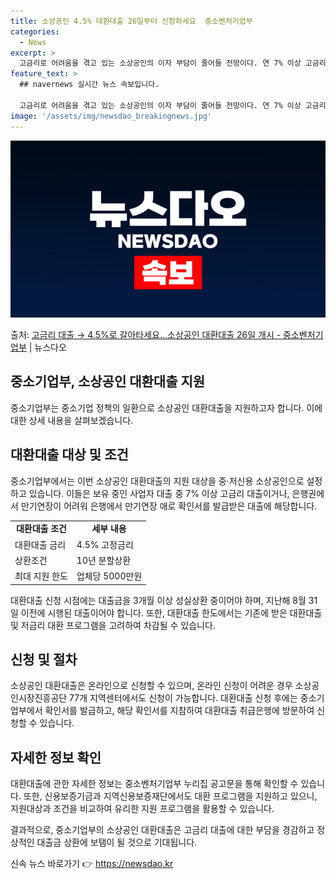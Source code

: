 ```yaml
---
title: 소상공인 4.5% 대환대출 26일부터 신청하세요  중소벤처기업부
categories:
  - News
excerpt: >
  고금리로 어려움을 겪고 있는 소상공인의 이자 부담이 줄어들 전망이다. 연 7% 이상 고금리 대출을 4.5% …
feature_text: >
  ## navernews 실시간 뉴스 속보입니다.

  고금리로 어려움을 겪고 있는 소상공인의 이자 부담이 줄어들 전망이다. 연 7% 이상 고금리 대출을 4.5% …
image: '/assets/img/newsdao_breakingnews.jpg'
---
```


![뉴스다오 속보](/assets/img/newsdao_breakingnews.jpg)

<p>출처: <a href="https://newsdao.kr/3221" rel="dofollow">고금리 대출 → 4.5%로 갈아타세요…소상공인 대환대출 26일 개시 - 중소벤처기업부</a> | 뉴스다오</p>

<h2 data-ke-size="size26">중소기업부, 소상공인 대환대출 지원</h2>
<p data-ke-size="size16">중소기업부는 중소기업 정책의 일환으로 소상공인 대환대출을 지원하고자 합니다. 이에 대한 상세 내용을 살펴보겠습니다.</p>

<h2 data-ke-size="size24">대환대출 대상 및 조건</h2>
<p data-ke-size="size16">중소기업부에서는 이번 소상공인 대환대출의 지원 대상을 중·저신용 소상공인으로 설정하고 있습니다. 이들은 보유 중인 사업자 대출 중 7% 이상 고금리 대출이거나, 은행권에서 만기연장이 어려워 은행에서 만기연장 애로 확인서를 발급받은 대출에 해당합니다.</p>

<table>
  <tr>
    <td style="text-align: center; height: 17px;"><b>대환대출 조건</b></td>
    <td style="text-align: center; height: 17px;"><b>세부 내용</b></td>
  </tr>
  <tr>
    <td style="text-align: left; height: 17px;">대환대출 금리</td>
    <td style="text-align: left; height: 17px;">4.5% 고정금리</td>
  </tr>
  <tr>
    <td style="text-align: left; height: 17px;">상환조건</td>
    <td style="text-align: left; height: 17px;">10년 분할상환</td>
  </tr>
  <tr>
    <td style="text-align: left; height: 17px;">최대 지원 한도</td>
    <td style="text-align: left; height: 17px;">업체당 5000만원</td>
  </tr>
</table>

<p data-ke-size="size16">대환대출 신청 시점에는 대출금을 3개월 이상 성실상환 중이어야 하며, 지난해 8월 31일 이전에 시행된 대출이어야 합니다. 또한, 대환대출 한도에서는 기존에 받은 대환대출 및 저금리 대환 프로그램을 고려하여 차감될 수 있습니다.</p>

<h2 data-ke-size="size24">신청 및 절차</h2>
<p data-ke-size="size16">소상공인 대환대출은 온라인으로 신청할 수 있으며, 온라인 신청이 어려운 경우 소상공인시장진흥공단 77개 지역센터에서도 신청이 가능합니다. 대환대출 신청 후에는 중소기업부에서 확인서를 발급하고, 해당 확인서를 지참하여 대환대출 취급은행에 방문하여 신청할 수 있습니다.</p>

<h2 data-ke-size="size24">자세한 정보 확인</h2>
<p data-ke-size="size16">대환대출에 관한 자세한 정보는 중소벤처기업부 누리집 공고문을 통해 확인할 수 있습니다. 또한, 신용보증기금과 지역신용보증재단에서도 대환 프로그램을 지원하고 있으니, 지원대상과 조건을 비교하여 유리한 지원 프로그램을 활용할 수 있습니다.</p>

<p data-ke-size="size16">결과적으로, 중소기업부의 소상공인 대환대출은 고금리 대출에 대한 부담을 경감하고 정상적인 대출금 상환에 보탬이 될 것으로 기대됩니다.</p> 

신속 뉴스 바로가기 👉 <a href="https://newsdao.kr" rel="dofollow">https://newsdao.kr</a>


